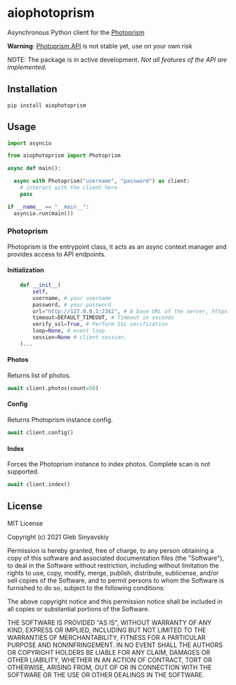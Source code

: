 # aiophotoprism

Asynchronous Python client for the [Photoprism](https://photoprism.app/)

**Warning**: [Photoprism API](https://docs.photoprism.org/developer-guide/frontend/rest-api/) is not stable yet,
use on your own risk

NOTE: The package is in active development. _Not all features of the API are implemented._

## Installation

`pip install aiophotoprism`

## Usage

```python
import asyncio

from aiophotoprism import Photoprism

async def main():

  async with Photoprism("username", "password") as client:
    # interact with the client here
    pass

if __name__ == "__main__":
  asyncio.run(main())
```

### Photoprism

Photoprism is the entrypoint class, it acts as an async context manager and provides access to API endpoints.

#### Initialization

```python
    def __init__(
        self,
        username, # your username
        password, # your password
        url="http://127.0.0.1:2342", # A base URL of the server, https://photoprism.example.com:443/something is also possible
        timeout=DEFAULT_TIMEOUT, # Timeout in seconds
        verify_ssl=True, # Perform SSL verification
        loop=None, # event loop
        session=None # client session,
    )...
```

#### Photos

Returns list of photos.

```python
await client.photos(count=50)
```

#### Config

Returns Photoprism instance config.

```python
await client.config()
```

#### Index

Forces the Photoprism instance to index photos. Complete scan is not supported.

```python
await client.index()
```

## License

MIT License

Copyright (c) 2021 Gleb Sinyavskiy

Permission is hereby granted, free of charge, to any person obtaining a copy
of this software and associated documentation files (the "Software"), to deal
in the Software without restriction, including without limitation the rights
to use, copy, modify, merge, publish, distribute, sublicense, and/or sell
copies of the Software, and to permit persons to whom the Software is
furnished to do so, subject to the following conditions:

The above copyright notice and this permission notice shall be included in all
copies or substantial portions of the Software.

THE SOFTWARE IS PROVIDED "AS IS", WITHOUT WARRANTY OF ANY KIND, EXPRESS OR
IMPLIED, INCLUDING BUT NOT LIMITED TO THE WARRANTIES OF MERCHANTABILITY,
FITNESS FOR A PARTICULAR PURPOSE AND NONINFRINGEMENT. IN NO EVENT SHALL THE
AUTHORS OR COPYRIGHT HOLDERS BE LIABLE FOR ANY CLAIM, DAMAGES OR OTHER
LIABILITY, WHETHER IN AN ACTION OF CONTRACT, TORT OR OTHERWISE, ARISING FROM,
OUT OF OR IN CONNECTION WITH THE SOFTWARE OR THE USE OR OTHER DEALINGS IN THE
SOFTWARE.
